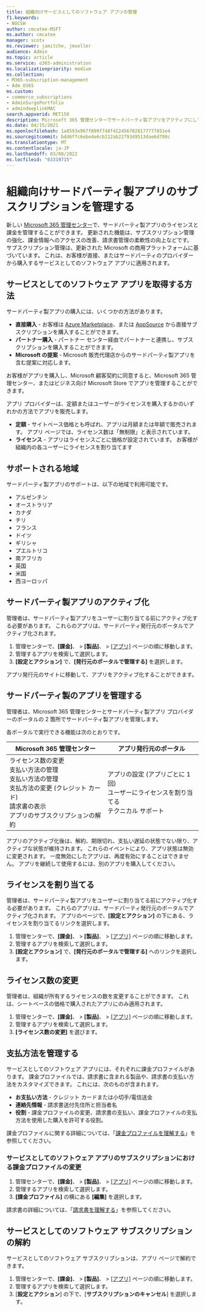 ```yaml
---
title: 組織向けサービスとしてのソフトウェア アプリの管理
f1.keywords:
- NOCSH
author: cmcatee-MSFT
ms.author: cmcatee
manager: scotv
ms.reviewer: jamitche, jmueller
audience: Admin
ms.topic: article
ms.service: o365-administration
ms.localizationpriority: medium
ms.collection:
- M365-subscription-management
- Adm_O365
ms.custom:
- commerce_subscriptions
- AdminSurgePortfolio
- admindeeplinkMAC
search.appverid: MET150
description: Microsoft 365 管理センターでサードパーティ製アプリをアクティブにして管理する方法について説明します。
ms.date: 04/15/2021
ms.openlocfilehash: 1a8593e967f899f748f4124567028177777851e4
ms.sourcegitcommit: bdd6ffc6ebe4e6cb212ab22793d9513dae6d798c
ms.translationtype: MT
ms.contentlocale: ja-JP
ms.lasthandoff: 03/08/2022
ms.locfileid: "63319715"
---
```

# <a name="manage-third-party-app-subscriptions-for-your-organization"></a>組織向けサードパーティ製アプリのサブスクリプションを管理する

新しい <a href="https://go.microsoft.com/fwlink/p/?linkid=2024339" target="_blank">Microsoft 365 管理センター</a>で、サードパーティ製アプリのライセンスと課金を管理することができます。 更新された機能は、サブスクリプション管理の強化、課金情報へのアクセスの改善、請求書管理の柔軟性の向上などです。 サブスクリプション管理は、更新された Microsoft の商用プラットフォームに基づいています。 これは、お客様が直接、またはサードパーティのプロバイダーから購入するサービスとしてのソフトウェア アプリに適用されます。

## <a name="how-to-get-software-as-a-service-apps"></a>サービスとしてのソフトウェア アプリを取得する方法

サードパーティ製アプリの購入には、いくつかの方法があります。

- **直接購入** - お客様は [Azure Marketplace](https://azuremarketplace.microsoft.com/marketplace/)、または [AppSource](https://appsource.microsoft.com/) から直接サブスクリプションを購入することができます。
- **パートナー購入** - パートナー センター経由でパートナーと連携し、サブスクリプションを購入することができます。
- **Microsoft の提案** - Microsoft 販売代理店からのサードパーティ製アプリを含む提案に対応します。

お客様がアプリを購入し、Microsoft 顧客契約に同意すると、Microsoft 365 管理センター、またはビジネス向け Microsoft Store でアプリを管理することができます。

アプリ プロバイダーは、定額またはユーザーがライセンスを購入するかのいずれかの方法でアプリを販売します。

- **定額** - サイトベース価格とも呼ばれ、アプリは月額または年額で販売されます。 アプリ ページでは、ライセンス数は「無制限」と表示されています。
- **ライセンス** - アプリはライセンスごとに価格が設定されています。 お客様が組織内の各ユーザーにライセンスを割り当てます

## <a name="supported-regions"></a>サポートされる地域

サードパーティ製アプリのサポートは、以下の地域で利用可能です。

- アルゼンチン
- オーストラリア
- カナダ
- チリ
- フランス
- ドイツ
- ギリシャ
- プエルトリコ
- 南アフリカ
- 英国
- 米国
- 西ヨーロッパ

## <a name="activate-third-party-apps"></a>サードパーティ製アプリのアクティブ化

管理者は、サードパーティ製アプリをユーザーに割り当てる前にアクティブ化する必要があります。 これらのアプリは、サードパーティ発行元のポータルでアクティブ化されます。

1. 管理センターで、**[課金]**、 > **[製品]**、 > <a href="https://go.microsoft.com/fwlink/p/?linkid=2125823" target="_blank">[アプリ]</a> ページの順に移動します。
2. 管理するアプリを検索して選択します。
3. **[設定とアクション]** で、**[発行元のポータルで管理する]** を選択します。

アプリ発行元のサイトに移動して、アプリをアクティブ化することができます。

## <a name="manage-third-party-apps"></a>サードパーティ製のアプリを管理する

管理者は、Microsoft 365 管理センターとサードパーティ製アプリ プロバイダーのポータルの 2 箇所でサードパーティ製アプリを管理します。

各ポータルで実行できる機能は次のとおりです。

| Microsoft 365 管理センター | アプリ発行元のポータル |
| --- | --- |
| ライセンス数の変更 <br> 支払い方法の管理 <br> 支払い方法の管理 <br> 支払方法の変更 (クレジット カード) <br> 請求書の表示 <br> アプリのサブスクリプションの解約 | アプリの設定 (アプリごとに 1 回) <br> ユーザーにライセンスを割り当てる <br> テクニカル サポート |

アプリのアクティブ化後は、解約、期限切れ、支払い遅延の状態でない限り、アクティブな状態が維持されます。 これらのイベントにより、アプリ状態は無効に変更されます。 一度無効にしたアプリは、再度有効にすることはできません。 アプリを継続して使用するには、別のアプリを購入してください。

## <a name="assign-licenses"></a>ライセンスを割り当てる

管理者は、サードパーティ製アプリをユーザーに割り当てる前にアクティブ化する必要があります。 これらのアプリは、サードパーティ発行元のポータルでアクティブ化されます。 アプリのページで、**[設定とアクション]** の下にある、ライセンスを割り当てるリンクを選択します。

1. 管理センターで、**[課金]**、 > **[製品]**、 > <a href="https://go.microsoft.com/fwlink/p/?linkid=2125823" target="_blank">[アプリ]</a> ページの順に移動します。
2. 管理するアプリを検索して選択します。
3. **[設定とアクション]** で、**[発行元のポータルで管理する]** へのリンクを選択します。

## <a name="change-license-quantity"></a>ライセンス数の変更

管理者は、組織が所有するライセンスの数を変更することができます。 これは、シートベースの価格で購入されたアプリにのみ適用されます。

1. 管理センターで、**[課金]**、 > **[製品]**、 > <a href="https://go.microsoft.com/fwlink/p/?linkid=2125823" target="_blank">[アプリ]</a> ページの順に移動します。
2. 管理するアプリを検索して選択します。
3. **[ライセンス数の変更]** を選びます。

## <a name="manage-payment-methods"></a>支払方法を管理する

サービスとしてのソフトウェア アプリには、それぞれに課金プロファイルがあります。 課金プロファイルでは、請求書に含まれる製品や、請求書の支払い方法をカスタマイズできます。 これには、次のものが含まれます。

- **お支払い方法** - クレジット カードまたは小切手/電信送金
- **連絡先情報** - 請求書送付先住所と担当者名
- **役割** - 課金プロファイルの変更、請求書の支払い、課金プロファイルの支払方法を使用した購入を許可する役割。

課金プロファイルに関する詳細については、「[課金プロファイルを理解する](/microsoft-store/billing-profile)」を参照してください。

### <a name="change-the-billing-profile-on-a-software-as-a-service-app-subscription"></a>サービスとしてのソフトウェア アプリのサブスクリプションにおける課金プロファイルの変更

1. 管理センターで、**[課金]**、 > **[製品]**、 > <a href="https://go.microsoft.com/fwlink/p/?linkid=2125823" target="_blank">[アプリ]</a> ページの順に移動します。
2. 管理するアプリを検索して選択します。
3. **[課金プロファイル]** の横にある **[編集]** を選択します。

請求書の詳細については、「[請求書を理解する](billing-and-payments/understand-your-invoice.md)」を参照してください。

## <a name="cancel-a-software-as-a-service-app-subscription"></a>サービスとしてのソフトウェア サブスクリプションの解約

サービスとしてのソフトウェア サブスクリプションは、アプリ ページで解約できます。

1. 管理センターで、**[課金]**、 > **[製品]**、 > <a href="https://go.microsoft.com/fwlink/p/?linkid=2125823" target="_blank">[アプリ]</a> ページの順に移動します。
2. 管理するアプリを検索して選択します。
3. [**設定とアクション**] の下で、[**サブスクリプションのキャンセル**] を選択します。
